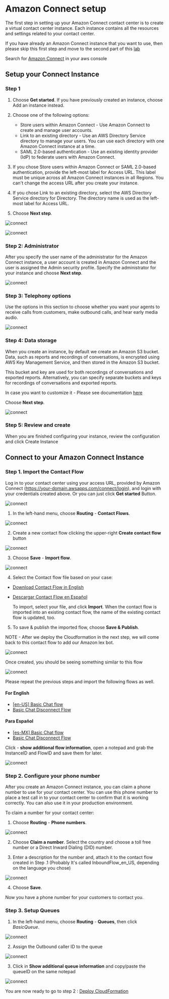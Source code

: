 # Amazon Connect setup

The first step in setting up your Amazon Connect contact center is to create a virtual contact center instance. Each instance contains all the resources and settings related to your contact center.

If you have already an Amazon Connect instance that you want to use, then please skip this first step and move to the second part of this [lab](https://github.com/andres-lindo/aws-multichannel-customer-engagement/blob/master/labs/01_AmazonConnect/README.md#connect-to-your-amazon-connect-instance)

Search for [Amazon Connect](https://console.aws.amazon.com/connect) in your aws console 

## Setup your Connect Instance

### Step 1

1. Choose **Get started**. If you have previously created an instance, choose Add an instance instead.

2. Choose one of the following options:
   - Store users within Amazon Connect - Use Amazon Connect to create and manage user accounts.
   - Link to an existing directory - Use an AWS Directory Service directory to manage your users. You can use each directory with one Amazon Connect instance at a time.
   - SAML 2.0-based authentication - Use an existing identity provider (IdP) to federate users with Amazon Connect.

3. If you chose Store users within Amazon Connect or SAML 2.0-based authentication, provide the left-most label for Access URL. This label must be unique across all Amazon Connect instances in all Regions. You can't change the access URL after you create your instance.

4. If you chose Link to an existing directory, select the AWS Directory Service directory for Directory. The directory name is used as the left-most label for Access URL.

5. Choose **Next step**.


![connect](./images/image%20(3).png)

![connect](./images/image%20(4).png)

### Step 2: Administrator

After you specify the user name of the administrator for the Amazon Connect instance, a user account is created in Amazon Connect and the user is assigned the Admin security profile. Specify the administrator for your instance and choose **Next step**.


![connect](./images/image%20(5).png)

### Step 3: Telephony options

Use the options in this section to choose whether you want your agents to receive calls from customers, make outbound calls, and hear early media audio.

![connect](./images/image%20(6).png)

### Step 4: Data storage

When you create an instance, by default we create an Amazon S3 bucket. Data, such as reports and recordings of conversations, is encrypted using AWS Key Management Service, and then stored in the Amazon S3 bucket.

This bucket and key are used for both recordings of conversations and exported reports. Alternatively, you can specify separate buckets and keys for recordings of conversations and exported reports.

In case you want to customize it - Please see documentation [here](https://docs.aws.amazon.com/connect/latest/adminguide/amazon-connect-instances.html)

Choose **Next step**.

![connect](./images/image%20(7).png)

### Step 5: Review and create
When you are finished configuring your instance, review the configuration and click Create Instance


## Connect to your Amazon Connect Instance


### Step 1. Import the Contact Flow

Log in to your contact center using your access URL, provided by Amazon Connect (https://your-domain.awsapps.com/connect/login), and login with your credentials created above. Or you can just click **Get started** Button. 

![connect](./images/ConnectInstance_Created.png)

1. In the left-hand menu, choose **Routing** - **Contact Flows**.

![connect](./images/image%20(11).png)

2. Create a new contact flow clicking the upper-right **Create contact flow** button

![connect](./images/image%20(12).png)

3. Choose **Save** - **Import flow**.

![connect](./images/image%20(13).png)

4. Select the Contact flow file based on your case:

- [Download Contact Flow in English](../../assets/bot-definition/amazon-connect/en_US/InboundFlow_en_US) 

- [Descargar Contact Flow en Español](../../assets/bot-definition/amazon-connect/es_US/InboundFlow_es_US) 

   To import, select your file, and click **Import**. When the contact flow is imported into an existing contact flow, the name of the existing contact flow is updated, too.

5. To save & publish the imported flow, choose **Save & Publish**.

NOTE - After we deploy the Cloudformation in the next step, we will come back to this contact flow to add our Amazon lex bot.

![connect](./images/image%20(14).png)

Once created, you should be seeing something similar to this flow

![connect](./images/image%201(16).png)

Please repeat the previous steps and import the following flows as well.

#### For English

- [[en-US] Basic Chat flow](../../assets/bot-definition/amazon-connect/en_US/ChatFlow_en_US)
- [Basic Chat Disconnect Flow](../../assets/bot-definition/amazon-connect/DisconnectChatFlow)

#### Para Español

- [[es-MX] Basic Chat flow](../../assets/bot-definition/amazon-connect/es_US/ChatFlow_es_US)
- [Basic Chat Disconnect Flow](../../assets/bot-definition/amazon-connect/DisconnectChatFlow)

Click - **show additional flow information**, open a notepad and grab the InstanceID and FlowID and save them for later.

![connect](./images/image%201(17).png)


### Step 2. Configure your phone number

After you create an Amazon Connect instance, you can claim a phone number to use for your contact center. You can use this phone number to place a test call in to your contact center to confirm that it is working correctly. You can also use it in your production environment.

To claim a number for your contact center:

1. Choose **Routing** - **Phone numbers**.

![connect](./images/image%20(39)2.png)

2. Choose **Claim a number**. Select the country and choose a toll free number or a Direct Inward Dialing (DID) number.

3. Enter a description for the number and, attach it to the contact flow created in Step .1 (Probably It's called InboundFlow_en_US, depending on the language you chose)

![connect](./images/image%201(44)2.png)

4. Choose **Save**.

Now you have a phone number for your customers to contact you.

### Step 3. Setup Queues

1. In the left-hand menu, choose **Routing** - **Queues**, then click  *BasicQueue*.

![connect](./images/image%20(17).png)

2. Assign the Outbound caller ID to the queue

![connect](./images/image%201(18).png)

3. Click in **Show additional queue information** and copy/paste the queueID on the same notepad

![connect](./images/image%201(19).png)


You are now ready to go to step 2 : [Deploy CloudFormation](../02_CloudFormation/README.md)

